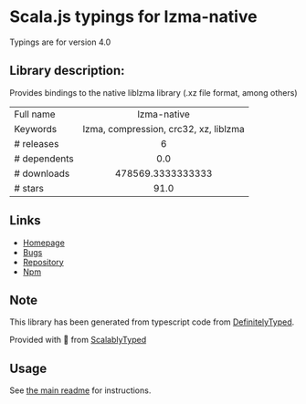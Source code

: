 
# Scala.js typings for lzma-native

Typings are for version 4.0

## Library description:
Provides bindings to the native liblzma library (.xz file format, among others)

|                    |                 |
| ------------------ | :-------------: |
| Full name          | lzma-native |
| Keywords           | lzma, compression, crc32, xz, liblzma |
| # releases         | 6 |
| # dependents       | 0.0 |
| # downloads        | 478569.3333333333 |
| # stars            | 91.0 |

## Links
- [Homepage](https://github.com/addaleax/lzma-native)
- [Bugs](https://github.com/addaleax/lzma-native/issues)
- [Repository](https://github.com/addaleax/lzma-native)
- [Npm](https://www.npmjs.com/package/lzma-native)
    


## Note
This library has been generated from typescript code from [DefinitelyTyped](https://definitelytyped.org).

Provided with :purple_heart: from [ScalablyTyped](https://github.com/oyvindberg/ScalablyTyped)

## Usage
See [the main readme](../../readme.md) for instructions.



